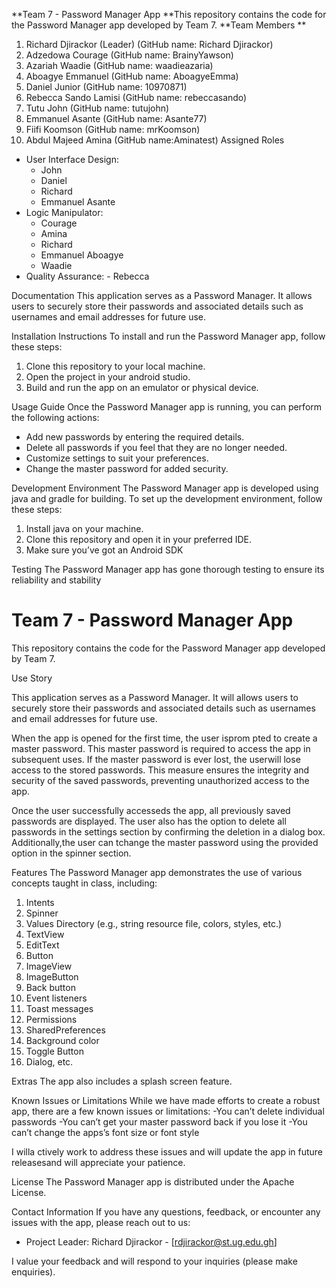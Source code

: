 **Team 7 - Password Manager App
**This repository contains the code for the Password Manager app developed by Team 7.
**Team Members
**
1. Richard Djirackor (Leader)   (GitHub name: Richard Djirackor) 
2. Adzedowa Courage (GitHub name: BrainyYawson)
3. Azariah Waadie (GitHub name: waadieazaria)
4. Aboagye Emmanuel (GitHub name: AboagyeEmma)
5. Daniel Junior (GitHub name: 10970871)
6. Rebecca Sando Lamisi (GitHub name: rebeccasando)
7. Tutu John   (GitHub name: tutujohn)
8. Emmanuel Asante  (GitHub name: Asante77)
9. Fiifi Koomson (GitHub name: mrKoomson)
10. Abdul Majeed Amina  (GitHub name:Aminatest)
Assigned Roles
- User Interface Design:
  - John
  - Daniel
  - Richard
  - Emmanuel Asante
- Logic Manipulator:
  - Courage
  - Amina
  - Richard
  - Emmanuel Aboagye
  - Waadie
- Quality Assurance:  - Rebecca

Documentation
This application serves as a Password Manager. It allows users to securely store their passwords and associated details such as usernames and email addresses for future use.

Installation Instructions
To install and run the Password Manager app, follow these steps:
1. Clone this repository to your local machine.
2. Open the project in your android studio.
4. Build and run the app on an emulator or physical device.

Usage Guide
Once the Password Manager app is running, you can perform the following actions:
- Add new passwords by entering the required details.
- Delete all passwords if you feel that they are no longer needed.
- Customize settings to suit your preferences.
- Change the master password for added security.

Development Environment
The Password Manager app is developed using java and gradle for building. 
To set up the development environment, follow these steps:
1. Install java on your machine.
2. Clone this repository and open it in your preferred IDE.
3. Make sure you’ve got an Android SDK

Testing
The Password Manager app has gone thorough testing to ensure its reliability and stability
# Team 7 - Password Manager App

This repository contains the code for the Password Manager app developed by Team 7.


Use Story

This application serves as a Password Manager. It will allows users to securely store their passwords and associated details such as usernames and email addresses for future use. 

When the app is opened for the first time, the user isprom pted to create a master password. This master password is required to access the app in subsequent uses. If the master password is ever lost, the userwill lose access to the stored passwords. This measure ensures the integrity and security of the saved passwords, preventing unauthorized access to the app.

Once the user successfully accesseds the app, all previously saved passwords are displayed. The user also has the option to delete all passwords in the settings section by confirming the deletion in a dialog box. Additionally,the user can tchange the master password using the provided option in the spinner section.

Features
The Password Manager app demonstrates the use of various concepts taught in class, including:

1. Intents
2. Spinner
3. Values Directory (e.g., string resource file, colors, styles, etc.)
4. TextView
5. EditText
6. Button
7. ImageView
8. ImageButton
9. Back button
10. Event listeners
11. Toast messages
12. Permissions
13. SharedPreferences
14. Background color
15. Toggle Button
16. Dialog, etc.

 Extras
The app also includes a splash screen feature.


Known Issues or Limitations
While we have made efforts to create a robust app, there are a few known issues or limitations:
-You can’t delete individual passwords
-You can’t get your master password back if you lose it
-You can’t change the apps’s font size or font style

I willa ctively work to address these issues and will update the app in future releasesand will appreciate your patience.

License
The Password Manager app is distributed under the Apache License.

Contact Information
If you have any questions, feedback, or encounter any issues with the app, please reach out to us:
- Project Leader: Richard Djirackor - [rdjirackor@st.ug.edu.gh]

I value your feedback and will respond to your inquiries (please make enquiries).
